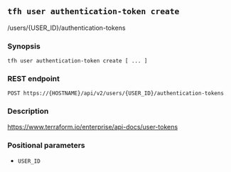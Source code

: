 ## `tfh user authentication-token create`

/users/{USER_ID}/authentication-tokens

### Synopsis

    tfh user authentication-token create [ ... ]

### REST endpoint

    POST https://{HOSTNAME}/api/v2/users/{USER_ID}/authentication-tokens

### Description

https://www.terraform.io/enterprise/api-docs/user-tokens

### Positional parameters

* `USER_ID`

